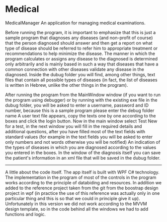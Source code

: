# Medical
MedicalManager An application for managing medical examinations.

Before running the program, it is important to emphasize that this is just a sample program that diagnoses any
diseases (and non-profit of course) that the person diagnosed should answer and then get a 
report on what type of disease should be referred to refer him to appropriate 
treatment or recommendations to help minimize the disease. The manner in which the program 
calculates or assigns any disease to the diagnosed is determined only arbitrarily and is mainly based in such a way that diseases that have a common connection with other diseases validate any disease in the diagnosed. Inside the dubug folder you will find, among other things, text files that contain all possible types of diseases (in fact, the list of diseases is written in Hebrew, unlike the other things in the program).

After running the program from the MainWindow window (if you want to run the program using debugger) or by running with the existing exe file in the dubug folder, you will be asked to enter a username, password and ID number, 
because this is a sample program please enter the debug folder name A user text file appears, copy the texts one by one according to the boxes and click the
login button. Now in the main window select Test New for a test, in the next window you will fill in the required details and additional questions, 
after you have filled most of the text fields with standard values (for example in the text fields you will be asked to enter only numbers and not words otherwise you will be notified) 
An indication of the types of diseases in which you are diagnosed according to the values you entered in the boxes. 
In the window of the diagnosis itself you can save the patient's information in an xml file that will be saved in the dubug folder. 
*** 
A little about the code itself. The app itself is built with WPF C# technology. The implementation in the program of most of the controls in the program works according to the principle of databiding and resources. In addition we added to the reference project taken from the git from the boostrap design project in wpf (in practice the use of this reference was actually only in one particular thing and this is so that we could in principle give it up). Unfortunately in this version we did not work according to the MVVM design template, so in the code behind all the windows we had to add functions and logic.
